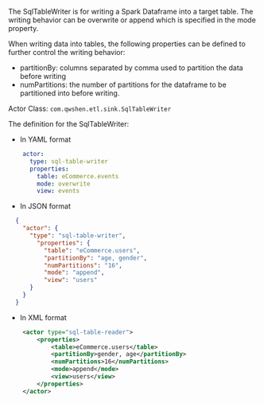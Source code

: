The SqlTableWriter is for writing a Spark Dataframe into a target table. The writing behavior can be overwrite or append which is specified in the mode property.

When writing data into tables, the following properties can be defined to further control the writing behavior:
- partitionBy: columns separated by comma used to partition the data before writing
- numPartitions: the number of partitions for the dataframe to be partitioned into before writing.

Actor Class: `com.qwshen.etl.sink.SqlTableWriter`

The definition for the SqlTableWriter:

- In YAML format
```yaml
    actor:
      type: sql-table-writer
      properties:
        table: eCommerce.events
        mode: overwrite
        view: events
```

- In JSON format
```json
  {
    "actor": {
      "type": "sql-table-writer",
        "properties": {
          "table": "eCommerce.users",
          "partitionBy": "age, gender",
          "numPartitions": "16",
          "mode": "append",
          "view": "users"
      }
    }
  }
```

- In XML format
```xml
    <actor type="sql-table-reader">
        <properties>
            <table>eCommerce.users</table>
            <partitionBy>gender, age</partitionBy>
            <numPartitions>16</numPartitions>
            <mode>append</mode>
            <view>users</view>
        </properties>
    </actor>
```
